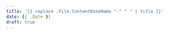 ```yaml
---
title: '{{ replace .File.ContentBaseName "-" " " | title }}'
date: {{ .Date }}
draft: true
---
```


<!--- When running hugo new every site inherits this content :) -->